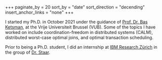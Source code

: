 +++
paginate_by = 20
sort_by = "date"
sort_direction = "decending"
insert_anchor_links = "none"
+++

I started my Ph.D. in October 2021 under the guidance of
[Prof. Dr. Bas Ketsman](http://basketsman.com), at the Vrije Universiteit Brussel (VUB). Some
of the topics I have worked on include coordination-freedom in distributed
systems (CALM), distributed worst-case optimal joins, and optimal transaction
scheduling.

Prior to being a Ph.D. student, I did an internship at [IBM Research
Zürich](https://www.zurich.ibm.com/ics/) in the group of [Dr.
Staar](https://research.ibm.com/people/peter-staar).
